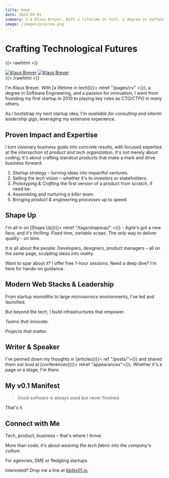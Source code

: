 ```yaml
---
title: Home
date: 2023-09-01
summary: I'm Klaus Breyer. With a lifetime in tech, a degree in Software Engineering, and a passion for innovation, I went from founding my first startup in 2010 to playing key roles as CTO/CTPO in many others.
image: /images/preview.png
---
```


# Crafting Technological Futures

{{< rawhtml >}}

<div class="home">
<a href="/images/klaus-breyer-a-full.jpg"><img src="/images/klaus-breyer-a-small.jpg" alt="Klaus Breyer" /></a>
<a href="/images/klaus-breyer-b-full.jpg"><img src="/images/klaus-breyer-b-small.jpg" alt="Klaus Breyer" /></a>
</div>
{{< /rawhtml >}}

I'm Klaus Breyer. With [a lifetime in tech]({{< relref "/pages/cv" >}}), a degree in Software Engineering, and a passion for innovation, I went from founding my first startup in 2010 to playing key roles as _CTO/CTPO_ in many others.

As I bootstrap my next startup idea, I'm _available for consulting and interim leadership gigs_, leveraging my extensive experience.

## Proven Impact and Expertise

I turn visionary business goals into concrete results, with focused expertise at the _intersection of product and tech organization_.
It's not merely about coding; it's about crafting standout products that make a mark and drive business forward.

1. _Startup strategy_ – turning ideas into impactful ventures.
1. Selling the _tech vision_ – whether it's to investors or stakeholders.
1. _Prototyping & Crafting_ the first version of a product from scratch, if need be.
1. Assembling and nurturing _a killer team_.
1. Bringing _product & engineering processes_ up to speed.

## Shape Up

I'm all in on [Shape Up]({{< relref "/tags/shapeup/" >}}) - Agile's got a new face, and it's thrilling: _Fixed time, variable scope_. The only way to deliver quality - on time.

It is all about the people: Developers, designers, product managers – all on the same page, sculpting ideas into reality.

Want to spar about it? I offer free 1-hour sessions. Need a deep dive? I'm here for hands-on guidance.

## Modern Web Stacks & Leadership

From startup _monoliths_ to large _microservice_ environments, I've led and launched.

But beyond the tech, I build infrastructures that empower.

_Teams that innovate._

_Projects that matter._

## Writer & Speaker

I've penned down my thoughts in [articles]({{< ref "/posts/">}}) and shared them out loud at [conferences]({{< relref "appearances">}}). Whether it's a page or a stage, I'm there.

## My v0.1 Manifest

> Good software is always used but never finished.

That's it.

## Connect with Me

Tech, product, business – that's where I thrive.

More than code, it's about _weaving the tech fabric into the company's culture_.

For agencies, SME or fledgling startups.

Interested? Drop me a line at [kb@v01.io](mailto:kb@v01.io).
